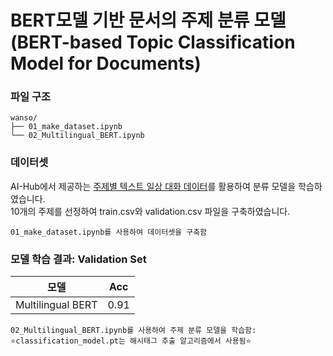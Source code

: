 # BERT모델 기반 문서의 주제 분류 모델</br>(BERT-based Topic Classification Model for Documents)
### 파일 구조
```
wanso/
├── 01_make_dataset.ipynb
└── 02_Multilingual_BERT.ipynb
```
### 데이터셋
AI-Hub에서 제공하는 [주제별 텍스트 일상 대화 데이터](https://www.aihub.or.kr/aihubdata/data/view.do?currMenu=115&topMenu=100)를 활용하여 분류 모델을 학습하였습니다.</br>
10개의 주제를 선정하여 train.csv와 validation.csv 파일을 구축하였습니다.</br>
```
01_make_dataset.ipynb를 사용하여 데이터셋을 구축함
```
### 모델 학습 결과: Validation Set
|모델|Acc|
|:---:|:---:|
|Multilingual BERT|0.91|
```
02_Multilingual_BERT.ipynb를 사용하여 주제 분류 모델을 학습함: ⭐classification_model.pt는 해시태그 추출 알고리즘에서 사용됨⭐
```
